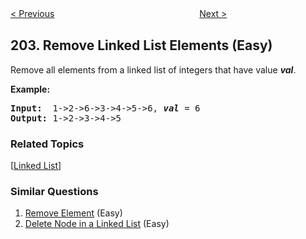 <!--|This file generated by command(leetcode description); DO NOT EDIT.    |-->
<!--+----------------------------------------------------------------------+-->
<!--|@author    openset <openset.wang@gmail.com>                           |-->
<!--|@link      https://github.com/openset                                 |-->
<!--|@home      https://github.com/openset/leetcode                        |-->
<!--+----------------------------------------------------------------------+-->

[< Previous](https://github.com/openset/leetcode/tree/master/problems/happy-number "Happy Number")
　　　　　　　　　　　　　　　　
[Next >](https://github.com/openset/leetcode/tree/master/problems/count-primes "Count Primes")

## 203. Remove Linked List Elements (Easy)

<p>Remove all elements from a linked list of integers that have value <b><i>val</i></b>.</p>

<p><b>Example:</b></p>

<pre>
<b>Input:</b>  1-&gt;2-&gt;6-&gt;3-&gt;4-&gt;5-&gt;6, <em><b>val</b></em> = 6
<b>Output:</b> 1-&gt;2-&gt;3-&gt;4-&gt;5
</pre>

### Related Topics
  [[Linked List](https://github.com/openset/leetcode/tree/master/tag/linked-list/README.md)]

### Similar Questions
  1. [Remove Element](https://github.com/openset/leetcode/tree/master/problems/remove-element) (Easy)
  1. [Delete Node in a Linked List](https://github.com/openset/leetcode/tree/master/problems/delete-node-in-a-linked-list) (Easy)
